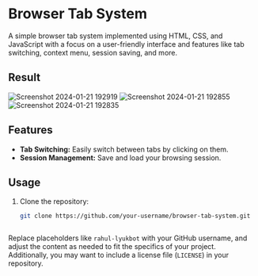 # Browser Tab System

A simple browser tab system implemented using HTML, CSS, and JavaScript with a focus on a user-friendly interface and features like tab switching, context menu, session saving, and more.

## Result
![Screenshot 2024-01-21 192919](https://github.com/rahul-lyukbot/tab_switch_app/assets/101165838/74e285c0-1baf-43b7-8d9f-ad329304d49c)
![Screenshot 2024-01-21 192855](https://github.com/rahul-lyukbot/tab_switch_app/assets/101165838/09b529f1-07a2-4740-802a-c4d908412448)
![Screenshot 2024-01-21 192835](https://github.com/rahul-lyukbot/tab_switch_app/assets/101165838/c02e3958-a55a-4709-bba7-55b1c57f90ed)


## Features

- **Tab Switching:** Easily switch between tabs by clicking on them.
- **Session Management:** Save and load your browsing session.

## Usage

1. Clone the repository:

   ```bash
   git clone https://github.com/your-username/browser-tab-system.git



Replace placeholders like `rahul-lyukbot` with your GitHub username, and adjust the content as needed to fit the specifics of your project. Additionally, you may want to include a license file (`LICENSE`) in your repository.
